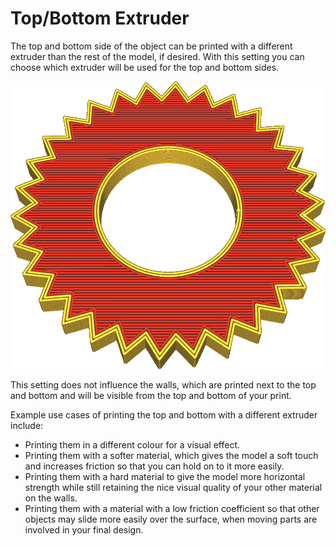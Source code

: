 Top/Bottom Extruder
====
The top and bottom side of the object can be printed with a different extruder than the rest of the model, if desired. With this setting you can choose which extruder will be used for the top and bottom sides.

<!--screenshot {
"image_path": "top_bottom_extruder_nr.png",
"models": [{"script": "gear_hollow.scad"}],
"camera_position": [40, -40, 110],
"settings": {"top_bottom_extruder_nr": 2},
"colour_scheme": "material_colour",
"colours": 32
}-->
![The top and bottom of this object are printed in red](../images/top_bottom_extruder_nr.png)

This setting does not influence the walls, which are printed next to the top and bottom and will be visible from the top and bottom of your print.

Example use cases of printing the top and bottom with a different extruder include:
* Printing them in a different colour for a visual effect.
* Printing them with a softer material, which gives the model a soft touch and increases friction so that you can hold on to it more easily.
* Printing them with a hard material to give the model more horizontal strength while still retaining the nice visual quality of your other material on the walls.
* Printing them with a material with a low friction coefficient so that other objects may slide more easily over the surface, when moving parts are involved in your final design.
